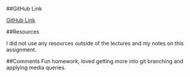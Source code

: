 ##GitHub Link


[GitHub Link](https://github.com/epuigsant/hw_mq_puig_elsie)


##Resources

I did not use any resources outside of the lectures and my notes on this assignment.

##Comments
Fun homework, loved getting more into git branching and applying media queries.
